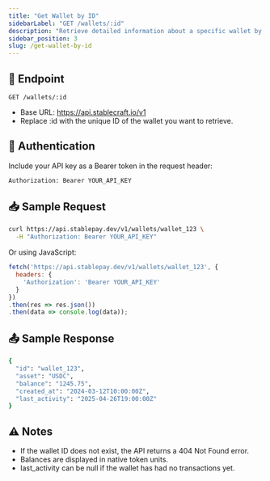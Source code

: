 ```yaml
---
title: "Get Wallet by ID"
sidebarLabel: "GET /wallets/:id"
description: "Retrieve detailed information about a specific wallet by providing its unique wallet ID"
sidebar_position: 3
slug: /get-wallet-by-id
---
```

## 📄 Endpoint
```http
GET /wallets/:id
```

- Base URL: https://api.stablecraft.io/v1
- Replace :id with the unique ID of the wallet you want to retrieve.

## 🔐 Authentication
Include your API key as a Bearer token in the request header:
```bash
Authorization: Bearer YOUR_API_KEY
```

## 📥 Sample Request
```bash
curl https://api.stablepay.dev/v1/wallets/wallet_123 \
  -H "Authorization: Bearer YOUR_API_KEY"
```

Or using JavaScript:
```Javascript
fetch('https://api.stablepay.dev/v1/wallets/wallet_123', {
  headers: {
    'Authorization': 'Bearer YOUR_API_KEY'
  }
})
.then(res => res.json())
.then(data => console.log(data));
```

## 📤 Sample Response
```bash
{
  "id": "wallet_123",
  "asset": "USDC",
  "balance": "1245.75",
  "created_at": "2024-03-12T10:00:00Z",
  "last_activity": "2025-04-26T19:00:00Z"
}
```

## ⚠️ Notes
- If the wallet ID does not exist, the API returns a 404 Not Found error.
- Balances are displayed in native token units.
- last_activity can be null if the wallet has had no transactions yet.